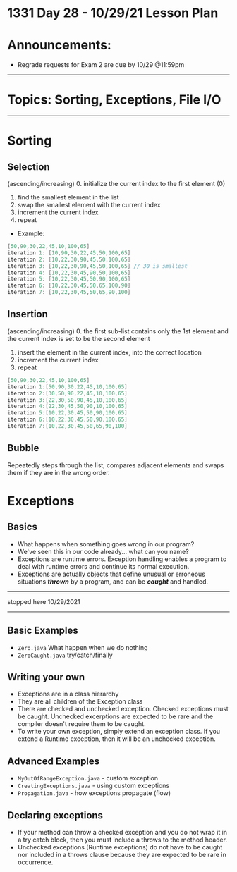 # 1331 Day 28 - 10/29/21 Lesson Plan

# Announcements:
- Regrade requests for Exam 2 are due by 10/29 @11:59pm

---

# Topics: Sorting, Exceptions, File I/O

---

# Sorting
## Selection
(ascending/increasing)
0. initialize the current index to the first element (0)
1. find the smallest element in the list
2. swap the smallest element with the current index
3. increment the current index
4. repeat
- Example:
```java
[50,90,30,22,45,10,100,65]
iteration 1: [10,90,30,22,45,50,100,65]
iteration 2: [10,22,30,90,45,50,100,65]
iteration 3: [10,22,30,90,45,50,100,65] // 30 is smallest
iteration 4: [10,22,30,45,90,50,100,65]
iteration 5: [10,22,30,45,50,90,100,65]
iteration 6: [10,22,30,45,50,65,100,90]
iteration 7: [10,22,30,45,50,65,90,100]
```

## Insertion
(ascending/increasing)
0. the first sub-list contains only the 1st element and the current index is set to be the second element
1. insert the element in the current index, into the correct location
2. increment the current index
3. repeat
```java
[50,90,30,22,45,10,100,65]
iteration 1:[50,90,30,22,45,10,100,65]
iteration 2:[30,50,90,22,45,10,100,65]
iteration 3:[22,30,50,90,45,10,100,65]
iteration 4:[22,30,45,50,90,10,100,65]
iteration 5:[10,22,30,45,50,90,100,65]
iteration 6:[10,22,30,45,50,90,100,65]
iteration 7:[10,22,30,45,50,65,90,100]
```

## Bubble
Repeatedly steps through the list, compares adjacent elements and swaps them if they are in the wrong order.

# Exceptions
## Basics
- What happens when something goes wrong in our program?
- We've seen this in our code already... what can you name?
- Exceptions are runtime errors. Exception handling enables a program to deal with runtime errors and continue its normal execution.
- Exceptions are actually objects that define unusual or erroneous situations ***thrown*** by a program, and can be ***caught*** and handled.

---

stopped here 10/29/2021

---

## Basic Examples
- `Zero.java` What happen when we do nothing
- `ZeroCaught.java` try/catch/finally
## Writing your own
- Exceptions are in a class hierarchy
- They are all children of the Exception class
- There are checked and unchecked exception. Checked exceptions must be caught. Unchecked excerptions are expected to be rare and the compiler doesn't require them to be caught.
- To write your own exception, simply extend an exception class. If you extend a Runtime exception, then it will be an unchecked exception.
## Advanced Examples
- `MyOutOfRangeException.java` - custom exception
- `CreatingExceptions.java` - using custom exceptions
- `Propagation.java` - how exceptions propagate (flow)

## Declaring exceptions
- If your method can throw a checked exception and you do not wrap it in a try catch block, then you must include a throws <insert checked exception name> to the method header.
- Unchecked exceptions (Runtime exceptions) do not have to be caught nor included in a throws clause because they are expected to be rare in occurrence.
